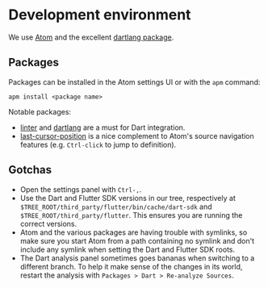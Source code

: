 Development environment
=======================

We use [Atom](https://atom.io/) and the excellent [dartlang package](https://dart-atom.github.io/dartlang/).


## Packages

Packages can be installed in the Atom settings UI or with the `apm` command:
```
apm install <package name>
```

Notable packages:
* [linter](https://atom.io/packages/linter) and
[dartlang](https://atom.io/packages/dartlang) are a must for Dart integration.
* [last-cursor-position](https://atom.io/packages/last-cursor-position) is a
nice complement to Atom's source navigation features (e.g. `Ctrl-click` to jump
to definition).


## Gotchas

* Open the settings panel with `Ctrl-,`.
* Use the Dart and Flutter SDK versions in our tree, respectively at
`$TREE_ROOT/third_party/flutter/bin/cache/dart-sdk` and
`$TREE_ROOT/third_party/flutter`. This ensures you are running the correct
versions.
* Atom and the various packages are having trouble with symlinks, so make sure
you start Atom from a path containing no symlink and don't include any
symlink when setting the Dart and Flutter SDK roots.
* The Dart analysis panel sometimes goes bananas when switching to a different
branch. To help it make sense of the changes in its world, restart the analysis
with `Packages > Dart > Re-analyze Sources`.
